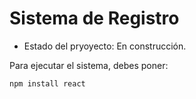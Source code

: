 <h1> Sistema de Registro </h1>

- Estado del pryoyecto: En construcción.

Para ejecutar el sistema, debes poner:

```npm install react```
